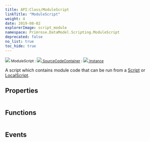 ```yaml
---
title: API:Class/ModuleScript
linkTitle: "ModuleScript"
weight: 4
date: 2019-08-02
explorerImage: script_module
namespace: Primrose.DataModel.Scripting.ModuleScript
deprecated: false
no_list: true
toc_hide: true
---
```

<small class="inheritance">
<span class="" href="/docs/api-reference/Class/ModuleScript"><img src="/icons/silk/script_module.png"/>&nbsp;ModuleScript</span>&nbsp;:&nbsp;<a class="" href="/docs/api-reference/Class/SourceCodeContainer"><img src="/icons/silk/default.png"/>&nbsp;SourceCodeContainer</a>&nbsp;:&nbsp;<a class="" href="/docs/api-reference/Class/Instance"><img src="/icons/silk/default.png"/>&nbsp;Instance</a></small>
<p class="summary">

A script which contains module code that can be run from a <a href="/docs/api-reference/Class/Script/" >Script</a> or <a href="/docs/api-reference/Class/LocalScript/" >LocalScript</a>.

</p>
 
## Properties
 
<table class="studiohide">
<tbody>
</tbody>
</table>
 
## Functions
 
<table class="studiohide">
<tbody>
</tbody>
</table>
 
## Events
 
<table class="studiohide">
<tbody>
</tbody>
</table>
<b>
</b>
<div class="inheritors">
<ul class="root">
</ul>
</div>
